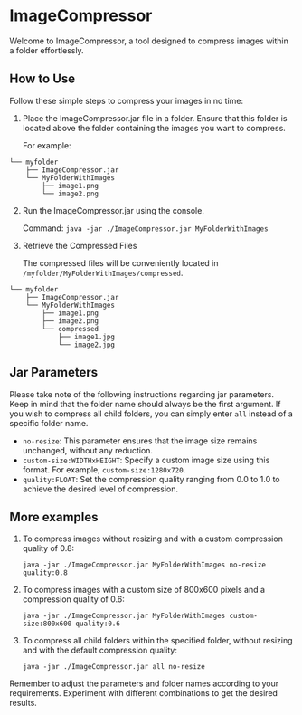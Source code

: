 # ImageCompressor

Welcome to ImageCompressor, a tool designed to compress images within a folder effortlessly.

## How to Use
Follow these simple steps to compress your images in no time:

1. Place the ImageCompressor.jar file in a folder. Ensure that this folder is located above the folder containing the images you want to compress.

   For example:

```
└── myfolder
    ├── ImageCompressor.jar
    └── MyFolderWithImages
        ├── image1.png
        └── image2.png
```

2. Run the ImageCompressor.jar using the console.

   Command: `java -jar ./ImageCompressor.jar MyFolderWithImages`

3. Retrieve the Compressed Files

   The compressed files will be conveniently located in `/myfolder/MyFolderWithImages/compressed`.
```
└── myfolder
    ├── ImageCompressor.jar
    └── MyFolderWithImages
        ├── image1.png
        ├── image2.png
        └── compressed
            ├── image1.jpg
            └── image2.jpg
```

## Jar Parameters

Please take note of the following instructions regarding jar parameters. Keep in mind that the folder name should always be the first argument. If you wish to compress all child folders, you can simply enter `all` instead of a specific folder name.

- `no-resize`: This parameter ensures that the image size remains unchanged, without any reduction.
- `custom-size:WIDTHxHEIGHT`: Specify a custom image size using this format. For example, `custom-size:1280x720`.
- `quality:FLOAT`: Set the compression quality ranging from 0.0 to 1.0 to achieve the desired level of compression.

## More examples

1. To compress images without resizing and with a custom compression quality of 0.8:
   ```
   java -jar ./ImageCompressor.jar MyFolderWithImages no-resize quality:0.8
   ```

2. To compress images with a custom size of 800x600 pixels and a compression quality of 0.6:
   ```
   java -jar ./ImageCompressor.jar MyFolderWithImages custom-size:800x600 quality:0.6
   ```

3. To compress all child folders within the specified folder, without resizing and with the default compression quality:
   ```
   java -jar ./ImageCompressor.jar all no-resize
   ```

Remember to adjust the parameters and folder names according to your requirements. Experiment with different combinations to get the desired results.